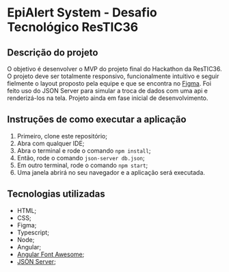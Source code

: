 # EpiAlert System - Desafio Tecnológico ResTIC36

## Descrição do projeto

O objetivo é desenvolver o MVP do projeto final do Hackathon da ResTIC36. O projeto deve ser totalmente responsivo, funcionalmente intuitivo e seguir fielmente o layout proposto pela equipe e que se encontra no [Figma](https://www.figma.com/design/2ecG3dcL0F1XN4ZTvxrwDI/EpiAlert-System---project-1?node-id=902-76&node-type=canvas&t=lOeAHfEjgO0Teu0N-0). Foi feito uso do JSON Server para simular a troca de dados com uma api e renderizá-los na tela. Projeto ainda em fase inicial de desenvolvimento.

## Instruções de como executar a aplicação

1. Primeiro, clone este repositório;
2. Abra com qualquer IDE;
3. Abra o terminal e rode o comando `npm install`;
4. Então, rode o comando `json-server db.json`;
5. Em outro terminal, rode o comando `npm start`;
6. Uma janela abrirá no seu navegador e a aplicação será executada.

## Tecnologias utilizadas

- HTML;
- CSS;
- Figma;
- Typescript;
- Node;
- Angular;
- [Angular Font Awesome](https://www.npmjs.com/package/@fortawesome/angular-fontawesome);
- [JSON Server](https://www.npmjs.com/package/json-server);
